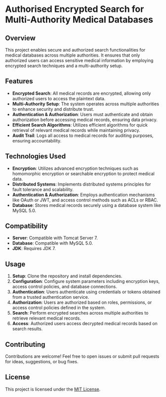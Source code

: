# Authorised Encrypted Search for Multi-Authority Medical Databases

## Overview
This project enables secure and authorized search functionalities for medical databases across multiple authorities. It ensures that only authorized users can access sensitive medical information by employing encrypted search techniques and a multi-authority setup.

## Features
- **Encrypted Search**: All medical records are encrypted, allowing only authorized users to access the plaintext data.
- **Multi-Authority Setup**: The system operates across multiple authorities to enhance security and distribute trust.
- **Authentication & Authorization**: Users must authenticate and obtain authorization before accessing medical records, ensuring data privacy.
- **Efficient Search Algorithms**: Utilizes efficient algorithms for quick retrieval of relevant medical records while maintaining privacy.
- **Audit Trail**: Logs all access to medical records for auditing purposes, ensuring accountability.

## Technologies Used
- **Encryption**: Utilizes advanced encryption techniques such as homomorphic encryption or searchable encryption to protect medical data.
- **Distributed Systems**: Implements distributed systems principles for fault tolerance and scalability.
- **Authentication & Authorization**: Employs authentication mechanisms like OAuth or JWT, and access control methods such as ACLs or RBAC.
- **Database**: Stores medical records securely using a database system like MySQL 5.0.

## Compatibility
- **Server**: Compatible with Tomcat Server 7.
- **Database**: Compatible with MySQL 5.0.
- **JDK**: Requires JDK 7.

## Usage
1. **Setup**: Clone the repository and install dependencies.
2. **Configuration**: Configure system parameters including encryption keys, access control policies, and database connections.
3. **Authentication**: Users authenticate using credentials or tokens obtained from a trusted authentication service.
4. **Authorization**: Users are authorized based on roles, permissions, or access control policies defined in the system.
5. **Search**: Perform encrypted searches across multiple authorities to retrieve relevant medical records.
6. **Access**: Authorized users access decrypted medical records based on search results.

## Contributing
Contributions are welcome! Feel free to open issues or submit pull requests for ideas, suggestions, or bug fixes.

## License
This project is licensed under the [MIT License](LICENSE).
